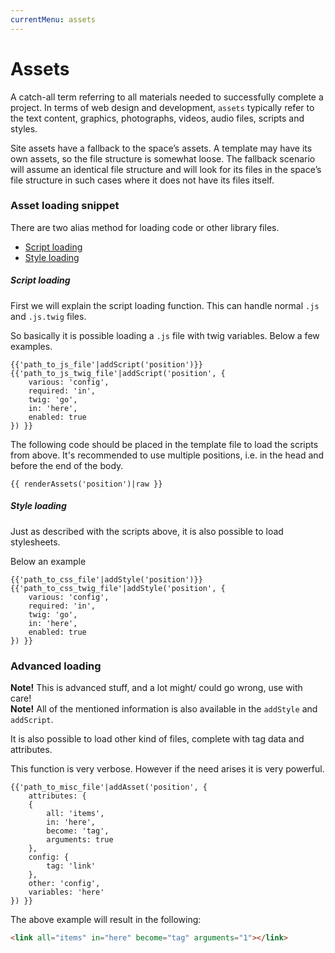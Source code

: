 ```yaml
---
currentMenu: assets
---
```


# Assets
A catch-all term referring to all materials needed to successfully complete a project. In terms of web design and development, `assets` typically refer to the text content, graphics, photographs, videos, audio files, scripts and styles.

<!-- @TODO Verify -->
Site assets have a fallback to the space’s assets. A template may have its own assets, so the file structure is somewhat loose. The fallback scenario will assume an identical file structure and will look for its files in the space’s file structure in such cases where it does not have its files itself.

### Asset loading snippet
There are two alias method for loading code or other library files.
* [Script loading](#script-loading)
* [Style loading](#style-loading)

##### Script loading
First we will explain the script loading function.
This can handle normal `.js` and `.js.twig` files.

So basically it is possible loading a `.js` file with twig variables.
Below a few examples.
```twig
{{'path_to_js_file'|addScript('position')}}
{{'path_to_js_twig_file'|addScript('position', {
    various: 'config',
    required: 'in',
    twig: 'go',
    in: 'here',
    enabled: true
}) }}
```

The following code should be placed in the template file to load the scripts from above.
It's recommended to use multiple positions, i.e. in the head and before the end of the body.
```twig
{{ renderAssets('position')|raw }}
```

##### Style loading
Just as described with the scripts above, it is also possible to load stylesheets.

Below an example
```twig
{{'path_to_css_file'|addStyle('position')}}
{{'path_to_css_twig_file'|addStyle('position', {
    various: 'config',
    required: 'in',
    twig: 'go',
    in: 'here',
    enabled: true
}) }}
```

### Advanced loading
**Note!** This is advanced stuff, and a lot might/ could go wrong, use with care!  
**Note!** All of the mentioned information is also available in the `addStyle` and `addScript`.

It is also possible to load other kind of files, complete with tag data and attributes.

This function is very verbose. However if the need arises it is very powerful.

```twig
{{'path_to_misc_file'|addAsset('position', {
    attributes: {
    {
        all: 'items',
        in: 'here',
        become: 'tag',
        arguments: true
    },
    config: {
        tag: 'link'
    },
    other: 'config',
    variables: 'here'
}) }}
```

The above example will result in the following:
```html
<link all="items" in="here" become="tag" arguments="1"></link>
```
